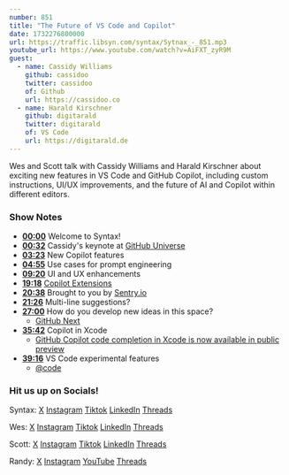 ```yaml
---
number: 851
title: "The Future of VS Code and Copilot"
date: 1732276800000
url: https://traffic.libsyn.com/syntax/Sytnax_-_851.mp3
youtube_url: https://www.youtube.com/watch?v=AiFXT_zyR9M
guest:
  - name: Cassidy Williams
    github: cassidoo
    twitter: cassidoo
    of: Github
    url: https://cassidoo.co
  - name: Harald Kirschner
    github: digitarald
    twitter: digitarald
    of: VS Code
    url: https://digitarald.de
---
```


Wes and Scott talk with Cassidy Williams and Harald Kirschner about exciting new features in VS Code and GitHub Copilot, including custom instructions, UI/UX improvements, and the future of AI and Copilot within different editors.

### Show Notes

* **[00:00](#t=00:00)** Welcome to Syntax!
* **[00:32](#t=00:32)** Cassidy's keynote at [GitHub Universe](https://githubuniverse.com/)
* **[03:23](#t=03:23)** New Copilot features
* **[04:55](#t=04:55)** Use cases for prompt engineering
* **[09:20](#t=09:20)** UI and UX enhancements
* **[19:18](#t=19:18)** [Copilot Extensions](https://github.blog/news-insights/product-news/introducing-github-copilot-extensions/)
* **[20:38](#t=20:38)** Brought to you by [Sentry.io](https://sentry.io)
* **[21:26](#t=21:26)** Multi-line suggestions?
* **[27:00](#t=27:00)** How do you develop new ideas in this space?
  * [GitHub Next](https://githubnext.com/)
* **[35:42](#t=35:42)** Copilot in Xcode
  * [GitHub Copilot code completion in Xcode is now available in public preview](https://github.blog/changelog/2024-10-29-github-copilot-code-completion-in-xcode-is-now-available-in-public-preview/)
* **[39:16](#t=39:16)** VS Code experimental features
  * [@code](https://x.com/code)

### Hit us up on Socials!

Syntax: [X](https://twitter.com/syntaxfm) [Instagram](https://www.instagram.com/syntax_fm/) [Tiktok](https://www.tiktok.com/@syntaxfm) [LinkedIn](https://www.linkedin.com/company/96077407/admin/feed/posts/) [Threads](https://www.threads.net/@syntax_fm)

Wes: [X](https://twitter.com/wesbos) [Instagram](https://www.instagram.com/wesbos/) [Tiktok](https://www.tiktok.com/@wesbos) [LinkedIn](https://www.linkedin.com/in/wesbos/) [Threads](https://www.threads.net/@wesbos)

Scott: [X](https://twitter.com/stolinski) [Instagram](https://www.instagram.com/stolinski/) [Tiktok](https://www.tiktok.com/@stolinski) [LinkedIn](https://www.linkedin.com/in/stolinski/) [Threads](https://www.threads.net/@stolinski)

Randy: [X](https://twitter.com/randyrektor) [Instagram](https://www.instagram.com/randyrektor/) [YouTube](https://www.youtube.com/@randyrektor) [Threads](https://www.threads.net/@randyrektor)
